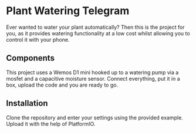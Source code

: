 # Plant Watering Telegram

Ever wanted to water your plant automatically? Then this is the project for you, as it provides watering functionality at a low cost whilst allowing you to control it with your phone.


## Components

This project uses a Wemos D1 mini hooked up to a watering pump via a mosfet and a capacitive moisture sensor. Connect everything, put it in a box, upload the code and you are ready to go.
## Installation

Clone the repository and enter your settings using the provided example. Upload it with the help of PlatformIO.
